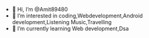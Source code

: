 - 👋 Hi, I’m @Amit89480
- 👀 I’m interested in coding,Webdevelopment,Android development,Listening Music,Travelling
- 🌱 I’m currently learning Web development,Dsa

<!---
Amit89480/Amit89480 is a ✨ special ✨ repository because its `README.md` (this file) appears on your GitHub profile.
You can click the Preview link to take a look at your changes.
--->
